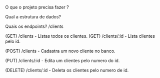 O  que o projeto precisa fazer ?

Qual a estrutura de dados?

Quais os endpoints?
/clients

(GET) /clients - Listas todos os clientes.
(GET) /clients/:id - Lista clientes pelo id.

(POST) /clients - Cadastra um novo cliente no banco.

(PUT) /clients/:id  - Edita um clientes pelo numero do id. 

(DELETE) /clients/:id - Deleta os clientes pelo numero de id.
